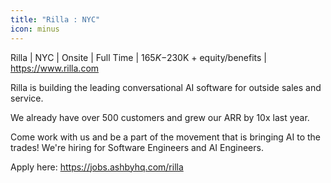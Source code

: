 ```yaml
---
title: "Rilla : NYC"
icon: minus
---
```

Rilla | NYC | Onsite | Full Time | $165K-$230K + equity&#x2F;benefits | <a href="https:&#x2F;&#x2F;www.rilla.com" rel="nofollow">https:&#x2F;&#x2F;www.rilla.com</a>

Rilla is building the leading conversational AI software for outside sales and service.

We already have over 500 customers and grew our ARR by 10x last year.

Come work with us and be a part of the movement that is bringing AI to the trades! We&#x27;re hiring for Software Engineers and AI Engineers.

Apply here: <a href="https:&#x2F;&#x2F;jobs.ashbyhq.com&#x2F;rilla">https:&#x2F;&#x2F;jobs.ashbyhq.com&#x2F;rilla</a>
